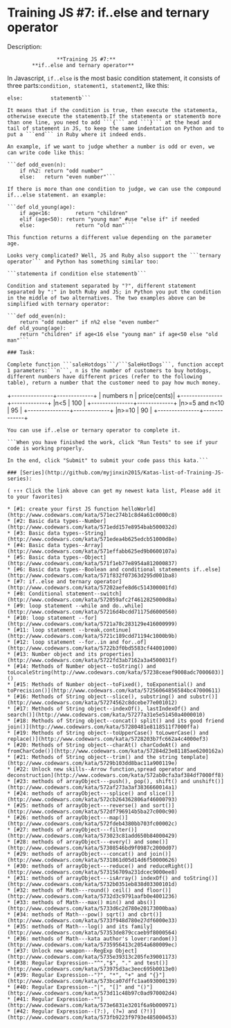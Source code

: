 # Training JS #7: if..else and ternary operator
Description:

                    **Training JS #7:**
            **if..else and ternary operator**

In Javascript, ```if..else``` is the most basic condition statement, it consists of three parts:```condition, statement1, statement2```, like this:

```if condition: statementa
else:         statementb```

It means that if the condition is true, then execute the statementa, otherwise execute the statementb.If the statementa or statementb more than one line, you need to add ```{``` and ```}``` at the head and tail of statement in JS, to keep the same indentation on Python and to put a ```end``` in Ruby where it indeed ends.

An example, if we want to judge whether a number is odd or even, we can write code like this:

```def odd_even(n):
    if n%2: return "odd number"
    else:   return "even number"```

If there is more than one condition to judge, we can use the compound if...else statement. an example:

```def old_young(age):
    if age<16:        return "children"
    elif (age<50): return "young man" #use "else if" if needed
    else:             return "old man"```

This function returns a different value depending on the parameter age.

Looks very complicated? Well, JS and Ruby also support the ```ternary operator``` and Python has something similar too:

```statementa if condition else statementb```

Condition and statement separated by "?", different statement separated by ":" in both Ruby and JS; in Python you put the condition in the middle of two alternatives. The two examples above can be simplified with ternary operator:

```def odd_even(n):
    return "odd number" if n%2 else "even number"
def old_young(age):
    return "children" if age<16 else "young man" if age<50 else "old man"```

### Task:

Complete function ```saleHotdogs```/```SaleHotDogs```, function accept 1 parameters:```n```, n is the number of customers to buy hotdogs, different numbers have different prices (refer to the following table), return a number that the customer need to pay how much money.
```
+---------------+-------------+
|  numbers n    | price(cents)|
+---------------+-------------+
|n<5            |    100      |
+---------------+-------------+
|n>=5 and n<10  |     95      |
+---------------+-------------+
|n>=10          |     90      |
+---------------+-------------+
```
You can use if..else or ternary operator to complete it.

```When you have finished the work, click "Run Tests" to see if your code is working properly.

In the end, click "Submit" to submit your code pass this kata.```

### [Series](http://github.com/myjinxin2015/Katas-list-of-Training-JS-series):

( ↑↑↑ Click the link above can get my newest kata list, Please add it to your favorites)

* [#1: create your first JS function helloWorld](http://www.codewars.com/kata/571ec274b1c8d4a61c0000c8)
* [#2: Basic data types--Number](http://www.codewars.com/kata/571edd157e8954bab500032d)
* [#3: Basic data types--String](http://www.codewars.com/kata/571edea4b625edcb51000d8e)
* [#4: Basic data types--Array](http://www.codewars.com/kata/571effabb625ed9b0600107a)
* [#5: Basic data types--Object](http://www.codewars.com/kata/571f1eb77e8954a812000837)
* [#6: Basic data types--Boolean and conditional statements if..else](http://www.codewars.com/kata/571f832f07363d295d001ba8)
* [#7: if..else and ternary operator](http://www.codewars.com/kata/57202aefe8d6c514300001fd)
* [#8: Conditional statement--switch](http://www.codewars.com/kata/572059afc2f4612825000d8a)
* [#9: loop statement --while and do..while](http://www.codewars.com/kata/57216d4bcdd71175d6000560)
* [#10: loop statement --for](http://www.codewars.com/kata/5721a78c283129e416000999)
* [#11: loop statement --break,continue](http://www.codewars.com/kata/5721c189cdd71194c1000b9b)
* [#12: loop statement --for..in and for..of](http://www.codewars.com/kata/5722b3f0bd5583cf44001000)
* [#13: Number object and its properties](http://www.codewars.com/kata/5722fd3ab7162a3a4500031f)
* [#14: Methods of Number object--toString() and toLocaleString(http://www.codewars.com/kata/57238ceaef9008adc7000603)]()
* [#15: Methods of Number object--toFixed(), toExponential() and toPrecision()](http://www.codewars.com/kata/57256064856584bc47000611)
* [#16: Methods of String object--slice(), substring() and substr()](http://www.codewars.com/kata/57274562c8dcebe77e001012)
* [#17: Methods of String object--indexOf(), lastIndexOf() and search()](http://www.codewars.com/kata/57277a31e5e51450a4000010)
* [#18: Methods of String object--concat() split() and its good friend join()](http://www.codewars.com/kata/57280481e8118511f7000ffa)
* [#19: Methods of String object--toUpperCase() toLowerCase() and replace()](http://www.codewars.com/kata/5728203b7fc662a4c4000ef3)
* [#20: Methods of String object--charAt() charCodeAt() and fromCharCode()](http://www.codewars.com/kata/57284d23e81185ae6200162a)
* [#21: Methods of String object--trim() and the string template](http://www.codewars.com/kata/5729b103dd8bac11a900119e)
* [#22: Unlock new skills--Arrow function,spread operator and deconstruction](http://www.codewars.com/kata/572ab0cfa3af384df7000ff8)
* [#23: methods of arrayObject---push(), pop(), shift() and unshift()](http://www.codewars.com/kata/572af273a3af3836660014a1)
* [#24: methods of arrayObject---splice() and slice()](http://www.codewars.com/kata/572cb264362806af46000793)
* [#25: methods of arrayObject---reverse() and sort()](http://www.codewars.com/kata/572df796914b5ba27c000c90)
* [#26: methods of arrayObject---map()](http://www.codewars.com/kata/572fdeb4380bb703fc00002c)
* [#27: methods of arrayObject---filter()](http://www.codewars.com/kata/573023c81add650b84000429)
* [#28: methods of arrayObject---every() and some()](http://www.codewars.com/kata/57308546bd9f0987c2000d07)
* [#29: methods of arrayObject---concat() and join()](http://www.codewars.com/kata/5731861d05d14d6f50000626)
* [#30: methods of arrayObject---reduce() and reduceRight()](http://www.codewars.com/kata/573156709a231dcec9000ee8)
* [#31: methods of arrayObject---isArray() indexOf() and toString()](http://www.codewars.com/kata/5732b0351eb838d03300101d)
* [#32: methods of Math---round() ceil() and floor()](http://www.codewars.com/kata/5732d3c9791aafb0e4001236)
* [#33: methods of Math---max() min() and abs()](http://www.codewars.com/kata/5733d6c2d780e20173000baa)
* [#34: methods of Math---pow() sqrt() and cbrt()](http://www.codewars.com/kata/5733f948d780e27df6000e33)
* [#35: methods of Math---log() and its family](http://www.codewars.com/kata/57353de879ccaeb9f8000564)
* [#36: methods of Math---kata author's lover:random()](http://www.codewars.com/kata/5735956413c2054a680009ec)
* [#37: Unlock new weapon---RegExp Object](http://www.codewars.com/kata/5735e39313c205fe39001173)
* [#38: Regular Expression--"^","$", "." and test()](http://www.codewars.com/kata/573975d3ac3eec695b0013e0)
* [#39: Regular Expression--"?", "*", "+" and "{}"](http://www.codewars.com/kata/573bca07dffc1aa693000139)
* [#40: Regular Expression--"|", "[]" and "()"](http://www.codewars.com/kata/573d11c48b97c0ad970002d4)
* [#41: Regular Expression--""](http://www.codewars.com/kata/573e6831e3201f6a9b000971)
* [#42: Regular Expression--(?:), (?=) and (?!)](http://www.codewars.com/kata/573fb9223f9793e485000453)
